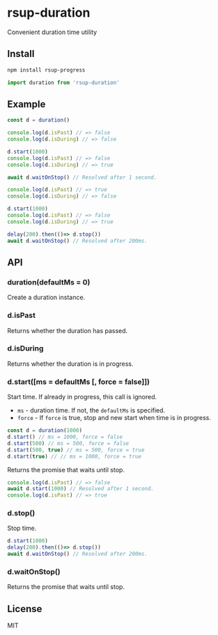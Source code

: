 # rsup-duration
Convenient duration time utility

## Install
```sh
npm install rsup-progress
```
```js
import duration from 'rsup-duration'
```

## Example
```js
const d = duration()

console.log(d.isPast) // => false
console.log(d.isDuring) // => false

d.start(1000)
console.log(d.isPast) // => false
console.log(d.isDuring) // => true

await d.waitOnStop() // Resolved after 1 second.

console.log(d.isPast) // => true
console.log(d.isDuring) // => false

d.start(1000)
console.log(d.isPast) // => false
console.log(d.isDuring) // => true

delay(200).then(()=> d.stop())
await d.waitOnStop() // Resolved after 200ms.
```

## API
### duration(defaultMs = 0)
Create a duration instance.

### d.isPast
Returns whether the duration has passed.

### d.isDuring
Returns whether the duration is in progress.

### d.start([ms = defaultMs [, force = false]])
Start time. If already in progress, this call is ignored.

- `ms` - duration time. If not, the `defaultMs` is specified.
- `force`  - If `force` is true, stop and new start when time is in progress.

```js
const d = duration(1000)
d.start() // ms = 1000, force = false
d.start(500) // ms = 500, force = false
d.start(500, true) // ms = 500, force = true
d.start(true) // // ms = 1000, force = true
```

Returns the promise that waits until stop.
```js
console.log(d.isPast) // => false
await d.start(1000) // Resolved after 1 second.
console.log(d.isPast) // => true
```

### d.stop()
Stop time.

```js
d.start(1000)
delay(200).then(()=> d.stop())
await d.waitOnStop() // Resolved after 200ms.
```

### d.waitOnStop()
Returns the promise that waits until stop.

## License
MIT

